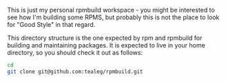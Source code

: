 This is just my personal rpmbuild workspace - you might be interested to see how I'm building some RPMS, but probably this is not the place to look for "Good Style" in that regard.

This directory structure is the one expected by rpm and rpmbuild for building and maintaining packages.  It is expected to live in your home directory, so you should check it out as follows:

```sh
cd 
git clone git@github.com:tealeg/rpmbuild.git
```


